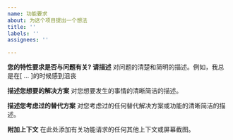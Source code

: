 ```yaml
---
name: 功能要求
about: 为这个项目提出一个想法
title: ''
labels: ''
assignees: ''

---
```


**您的特性要求是否与问题有关? 请描述**
对问题的清楚和简明的描述。例如，我总是在[ ... ]的时候感到沮丧

**描述您想要的解决方案**
对您想要发生的事情的清晰简洁的描述。

**描述您考虑过的替代方案**
对您考虑过的任何替代解决方案或功能的清晰简洁的描述。

**附加上下文**
在此处添加有关功能请求的任何其他上下文或屏幕截图。
